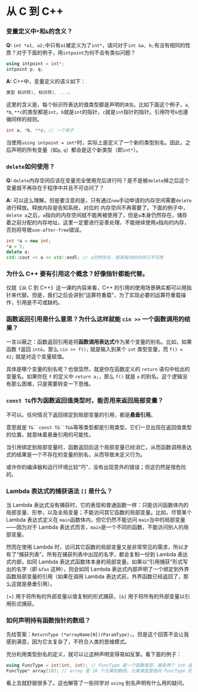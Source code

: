 # 从 C 到 C++

### 变量定义中`*`和`&`的含义？

**Q:** `int *a1, a2;`中只有`a1`被定义为了`int*`，请问对于`int &a, b;`有没有相同的性质？对于下面的例子，用`intpoint`为何不会有类似问题？

```c++
using intpoint = int*;
intpoint p, q;
```

**A:** C++中，变量定义的语义如下：

```c++
类型 标识符1, 标识符2, ...;
```

这里的含义是，每个标识符表达的值类型都是声明的`类型`。比如下面这个例子，`a`, `*b`, `**c`的类型都是`int`，`b`就是`int`的指针，`c`就是`int`指针的指针。引用符号`&`也遵循同样的规则。

```c++
int a, *b, **c; // 一个例子
```

当使用`using intpoint = int*`时，实际上是定义了一个新的类型别名。因此，之后声明的所有变量（如`p`, `q`）都会是这个新类型（即`int*`）。

### `delete`如何使用？

**Q:** `delete`内存空间应该在变量完全使用完后进行吗？是不是被`delete`掉之后这个变量就不再存在于程序中并且不可访问了？

**A:** 可以这么理解。但是要注意的是，只有通过`new`手动申请的内存空间需要`delete`进行释放。释放内存是告知系统，对应的 内存空间不再需要了。下面的例子中，`delete a`之后，`a`指向的内存空间就不能再被使用了，但是`a`本身仍然存在，储存着之前分配的内存地址。这里一定要进行妥善处理，不能继续使用`a`指向的内存，否则将导致`use-after-free`错误。

```c++
int *a = new int;
*a = 5;
delete a;
std::cout << a << std::endl; // a仍然存在，但其指向的内存已不可用
```

### 为什么 C++ 要有引用这个概念？好像指针都能代替。

仅就《从 C 到 C++》这一课的内容来看，C++ 的引用的使用场景确实都可以用指针来代替。但是，我们之后会讲到“运算符重载”，为了实现必要的运算符重载操作，引用是不可或缺的。

### 函数返回引用是什么意思？为什么这样就能 `cin >>` 一个函数调用的结果？

一言以蔽之：函数返回引用是将**函数调用表达式**作为某个变量的别名。比如，如果函数 `f`返回 `int&`，那么 `cin >> f();` 就是输入到某个 `int` 类型变量，而 `f() = 42;` 就是对这个变量赋值。

具体是哪个变量的别名呢？也很显然，就是你在函数定义的 `return` 语句中给出的变量名。如果你在 `f` 的定义中 `return a;`，那么 `f()` 就是 `a` 的别名。这个逻辑没有那么困难，只是需要转变一下思维。

### `const T&`作为函数返回值类型时，能否用来返回局部变量？

不可以。任何情况下返回绑定到局部变量的引用，都是**悬垂引用**。

意思就是 `T&``const T&``T&&`等等类型都是引用类型，它们一旦出现在返回值类型的位置，就意味着悬垂引用的可能性。

当引用绑定到局部变量时，函数返回后这个局部变量已经消亡，从而函数调用表达式的结果是一个不存在的变量的别名，从而导致未定义行为。

或许你的编译器和运行环境比较“巧”，没有出现意外的错误；但这仍然是很危险的。

### Lambda 表达式的捕获语法 `[]` 是什么？

当 Lambda 表达式没有捕获时，它的表现和普通函数一样：只能访问函数体内的局部变量、形参，以及全局变量；不能访问其它函数的局部变量。比如，尽管某个 Lambda 表达式定义在 `main`函数体内，但它仍然不能访问 `main`当中的局部变量——因为对于 Lambda 表达式而言，`main`是一个不同的函数，不能访问别人的局部变量。

然而在使用 Lambda 时，访问其它函数的局部变量又是非常常见的需求，所以才有了“捕获列表”。所有在捕获列表中出现的名字，都会复制一份到 Lambda 表达式内部，如同 Lambda 表达式函数体本身的局部变量。如果以“引用捕获”形式写出的名字（即 `&foo` 这种），则会如同 Lambda 表达式内部声明了一个绑定到外界函数局部变量的引用（如果在调用 Lambda 表达式前，外界函数已经返回了，那么这就是悬垂引用）。

`[=]` 用于将所有的外部变量以值复制的形式捕获，`[&]` 用于将所有的外部变量以引用形式捕获。

### 如何声明持有函数指针的数组？

先给答案：`ReturnType (*arrayName[N])(ParamType);`。但是这个回答不会让我感到满意，因为它太复杂了，不符合人类的思维模式。

充分利用类型别名的定义，就可以让这种声明变得易如反掌。看下面的例子：

```cpp
using FuncType = int(int, int); // FuncType 是一个函数类型，接受两个 int 返回 int
FuncType* array[10]; // array 是 10 个元素的数组，元素类型是指向 FuncType 的指针
```

看上去就舒服很多了。这也解答了一些同学对 `using` 别名声明有什么用的疑问。
